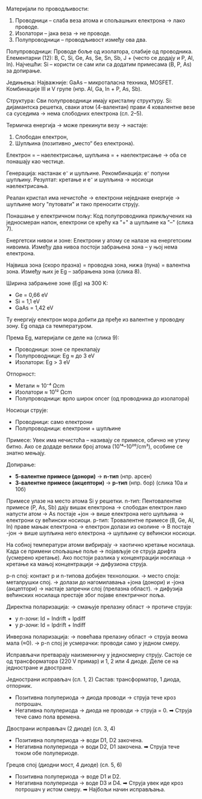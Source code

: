 Материјали по проводљивости: 
1. Проводници – слаба веза атома и спољашњих електрона → лако проводе. 
2. Изолатори – јака веза → не проводе. 
3. Полупроводници – проводљивост између ова два.

Полупроводници: Проводе боље од изолатора, слабије од проводника.
Елементарни (12): B, C, Si, Ge, As, Se, Sn, Sb, J + (често се додају и P, Al, In).
Најчешћи: Si – користи се сам или са додатим примесама (B, P, As) за допирање.

Једињења:
Најважније: GaAs – микроталасна техника, MOSFET.
Комбинације III и V групе (нпр. Al, Ga, In + P, As, Sb).

Структура:
Сви полупроводници имају кристалну структуру.
Si: дијамантска решетка, сваки атом (4-валентан) прави 4 ковалентне везе са суседима → нема слободних електрона (сл. 2–5).

Термичка енергија → може прекинути везу → настаје:
1. Слободан електрон,
2. Шупљина (позитивно „место“ без електрона).

Електрон = – наелектрисање, 
шупљина = + наелектрисање 
→ оба се понашају као честице.

Генерација: настанак е⁻ и шупљине.
Рекомбинација: е⁻ попуни шупљину.
Резултат: кретање и е⁻ и шупљина → носиоци наелектрисања.

Реалан кристал има нечистоће → електрони неједнаке енергије → шупљине могу "путовати" и тако преносити струју.







Понашање у електричном пољу:
Код полупроводника прикључених на једносмеран напон, електрони се крећу ка "+" а шупљине ка "–" (слика 7).

Енергетски нивои и зоне:
Електрони у атому се налазе на енергетским нивоима. 
Између два нивоа постоји забрањена зона – у њој нема електрона.

Највиша зона (скоро празна) = проводна зона, нижа (пуна) = валентна зона. 
Између њих је Eg – забрањена зона (слика 8).

Ширина забрањене зоне (Eg) на 300 K:

* Ge = 0,66 eV
* Si = 1,1 eV
* GaAs = 1,42 eV

Ту енергију електрон мора добити да пређе из валентне у проводну зону. 
Eg опада са температуром.

Према Eg, материјали се деле на (слика 9):
* Проводници: зоне се преклапају
* Полупроводници: Eg ≈ до 3 eV
* Изолатори: Eg > 3 eV

Отпорност:
* Метали ≈ 10⁻⁴ Ωcm
* Изолатори ≈ 10¹² Ωcm
* Полупроводници: врло широк опсег (од проводника до изолатора)

Носиоци струје:
* Проводници: само електрони
* Полупроводници: електрони + шупљине

Примесе:
Увек има нечистоћа – називају се примесе, обично не утичу битно. Ако се додаде велики број атома (10¹⁴–10²⁰/cm³), особине се знатно мењају.

Допирање:
* **5-валентне примесе (донори)** → **n-тип** (нпр. арсен)
* **3-валентне примесе (акцептори)** → **p-тип** (нпр. бор)
  (слика 10а и 10б)








Примесе улазе на место атома Si у решетки.
n-тип: Пентовалентне примесе (P, As, Sb) дају вишак електрона → слободан електрон лако напусти атом → As постаје +јон → више електрона него шупљина → електрони су већински носиоци.
p-тип: Тровалентне примесе (B, Ge, Al, In) праве мањак електрона → електрон долази из околине → B постаје -јон → више шупљина него електрона → шупљине су већински носиоци.

На собној температури атоми вибрирају → хаотично кретање носилаца.
Када се примени спољашње поље → појављује се струја дрифта (усмерено кретање).
Ако постоји разлика у концентрацији носилаца → кретање ка мањој концентрацији → дифузиона струја.

p-n спој: контакт p и n-типова добијен технолошки.
→ место споја: металрушки спој.
→ долази до нагомилавања +јона (донори) и -јона (акцептори) → настаје запречни слој (прелазна област).
→ дифузија већинских носилаца престаје због појаве електричног поља.

Директна поларизација:
→ смањује прелазну област → протиче струја:

* у *n-зони*: Id = Indrift + Ipdiff
* у *p-зони*: Id = Ipdrift + Indiff

Инверзна поларизација:
→ повећава прелазну област → струја веома мала (≈0).
→ p-n спој је усмерачки: проводи само у једном смеру.











Исправљачи претварају наизменичну у једносмерну струју. 
Састоје се од трансформатора (220 V примар) и 1, 2 или 4 диоде. 
Деле се на једностране и двостране.

Једнострани исправљач
(сл. 1, 2)
Састав: трансформатор, 1 диода, отпорник.
* Позитивна полупериода → диода проводи → струја тече кроз потрошач.
* Негативна полупериода → диода не проводи → струја = 0.
  ➡ Струја тече само пола времена.

Двострани исправљач (2 диоде)
(сл. 3, 4)
* Позитивна полупериода → води D1, D2 закочена.
* Негативна полупериода → води D2, D1 закочена.
  ➡ Струја тече током обе полупериоде.

Грецов спој (диодни мост, 4 диоде)
(сл. 5, 6)
* Позитивна полупериода → воде D1 и D2.
* Негативна полупериода → воде D3 и D4.
  ➡ Струја увек иде кроз потрошач у истом смеру.
  ➡ Најбољи начин исправљања.
